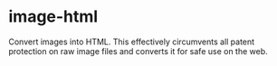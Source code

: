 image-html
==========
Convert images into HTML. This effectively circumvents all patent protection on
raw image files and converts it for safe use on the web.
